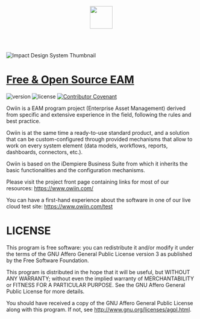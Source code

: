 
<p align="center"><a href="https://github.com/nastyox/Rando.js#nastyox"><img src="https://www.owiin.com/assets/img/brand/dark-logo.svg" height="60"/></a></p>

<br/>
<br/>

![Impact Design System Thumbnail](https://www.owiin.com/assets/img/illustrations/illustration.gif)

# [Free & Open Source EAM](https://www.owiin.com/index.html) 


 ![version](https://img.shields.io/badge/version-0.9.1-blue.svg) ![license](https://img.shields.io/badge/license-AGPL-green.svg) [![Contributor Covenant](https://img.shields.io/badge/Contributor%20Covenant-2.0-4baaaa.svg)](code_of_conduct.md)


Owiin is a EAM program project (Enterprise Asset Management) derived from specific and extensive experience in the field, following the rules and best practice.

Owiin is at the same time a ready-to-use standard product, and a solution that can be custom-configured through provided mechanisms that allow to work on every system element (data models, workflows, reports, dashboards, connectors, etc.).

Owiin is based on the iDempiere Business Suite from which it inherits the basic functionalities and the configuration mechanisms.

Please visit the project front page containing links for most of our resources: https://www.owiin.com/

You can have a first-hand experience about the software in one of our live cloud test site: https://www.owiin.com/test

LICENSE
=======
This program is free software: you can redistribute it and/or modify it under the terms of the GNU Affero General Public License version 3 as published by the Free Software Foundation.

This program is distributed in the hope that it will be useful, but WITHOUT ANY WARRANTY; without even the implied warranty of MERCHANTABILITY or FITNESS FOR A PARTICULAR PURPOSE.
See the GNU Affero General Public License for more details.

You should have received a copy of the GNU Affero General Public License along with this program.
If not, see <http://www.gnu.org/licenses/agpl.html>.
